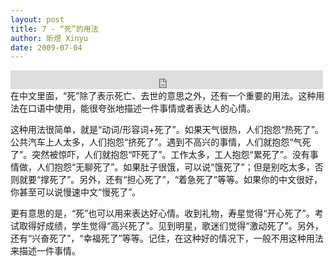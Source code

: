 ```yaml
---
layout: post
title: 7 - “死”的用法
author: 昕煜 Xinyu
date: 2009-07-04
---
```


<iframe src="https://archive.org/embed/slowchinese_201909/Slow_Chinese_007.mp3" width="500" height="30" frameborder="0" webkitallowfullscreen="true" mozallowfullscreen="true" allowfullscreen></iframe>
在中文里面，“死”除了表示死亡、去世的意思之外，还有一个重要的用法。这种用法在口语中使用，能很夸张地描述一件事情或者表达人的心情。

这种用法很简单，就是“动词/形容词+死了”。如果天气很热，人们抱怨“热死了”。公共汽车上人太多，人们抱怨“挤死了”。遇到不高兴的事情，人们就抱怨“气死了”。突然被惊吓，人们就抱怨“吓死了”。工作太多，工人抱怨“累死了”。没有事情做，人们抱怨“无聊死了”。如果肚子很饿，可以说“饿死了”；但是别吃太多，否则就要“撑死了”。另外，还有“担心死了”，“着急死了”等等。如果你的中文很好，你甚至可以说慢速中文“慢死了”。

更有意思的是，“死”也可以用来表达好心情。收到礼物，寿星觉得“开心死了”。考试取得好成绩，学生觉得“高兴死了”。见到明星，歌迷们觉得“激动死了”。另外，还有“兴奋死了”，“幸福死了”等等。记住，在这种好的情况下，一般不用这种用法来描述一件事情。

 

